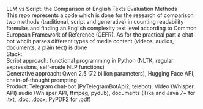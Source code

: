 LLM vs Script: the Comparison of English Texts Evaluation Methods	
This repo represents a code which is done for the research of comparison two methods (traditional, script and generative) in counting readability formulas and finding an English complexity text level according to Common European Framework of Reference (CEFR). As for the practical part a chat-bot whcih parses different types of media content (videos, audios, documents, a plain text) is done	
Stack: 	
  Script approach: functional programming in Python (NLTK, regular expressions, self-made NLP functions) 	
  Generative approach: Qwen 2.5 (72 billion parameters), Hugging Face API, chain-of-thought prompting	
  Product: Telegram chat-bot (PyTelegramBotApi2, telebot). Video (Whisper API) audio (Whisper API, ffmpeg, pydub), documents (Tika and Java 7+ for .txt, .doc, .docx; PyPDF2 for .pdf)	
